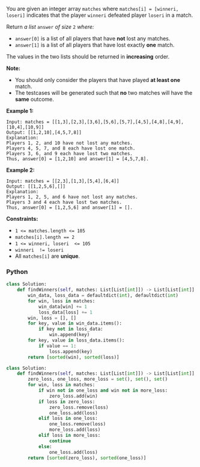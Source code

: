You are given an integer array  `matches`  where  `matches[i] = [winneri, loseri]`  indicates that the player  `winneri`  defeated player  `loseri`  in a match.

Return  _a list_ `answer` _of size_ `2` _where:_

-   `answer[0]`  is a list of all players that have  **not**  lost any matches.
-   `answer[1]`  is a list of all players that have lost exactly  **one**  match.

The values in the two lists should be returned in  **increasing**  order.

**Note:**

-   You should only consider the players that have played  **at least one**  match.
-   The testcases will be generated such that  **no**  two matches will have the  **same**  outcome.

**Example 1:**
```
Input: matches = [[1,3],[2,3],[3,6],[5,6],[5,7],[4,5],[4,8],[4,9],[10,4],[10,9]]
Output: [[1,2,10],[4,5,7,8]]
Explanation:
Players 1, 2, and 10 have not lost any matches.
Players 4, 5, 7, and 8 each have lost one match.
Players 3, 6, and 9 each have lost two matches.
Thus, answer[0] = [1,2,10] and answer[1] = [4,5,7,8].
```

**Example 2:**
```
Input: matches = [[2,3],[1,3],[5,4],[6,4]]
Output: [[1,2,5,6],[]]
Explanation:
Players 1, 2, 5, and 6 have not lost any matches.
Players 3 and 4 each have lost two matches.
Thus, answer[0] = [1,2,5,6] and answer[1] = [].
```

**Constraints:**

-   `1 <= matches.length <= 105`
-   `matches[i].length == 2`
-   `1 <= winneri, loseri  <= 105`
-   `winneri  != loseri`
-   All  `matches[i]`  are  **unique**.


### Python
```python
class Solution:
    def findWinners(self, matches: List[List[int]]) -> List[List[int]]:
        win_data, loss_data = defaultdict(int), defaultdict(int)
        for win, loss in matches:
            win_data[win] += 1
            loss_data[loss] += 1
        win, loss = [], []
        for key, value in win_data.items():
            if key not in loss_data:
                win.append(key)
        for key, value in loss_data.items():
            if value == 1:
                loss.append(key)
        return [sorted(win), sorted(loss)]
```

```python
class Solution:
    def findWinners(self, matches: List[List[int]]) -> List[List[int]]:
        zero_loss, one_loss, more_loss = set(), set(), set()
        for win, loss in matches:
            if win not in one_loss and win not in more_loss:
                zero_loss.add(win)
            if loss in zero_loss:
                zero_loss.remove(loss)
                one_loss.add(loss)
            elif loss in one_loss:
                one_loss.remove(loss)
                more_loss.add(loss)
            elif loss in more_loss:
                continue
            else:
                one_loss.add(loss)          
        return [sorted(zero_loss), sorted(one_loss)]

```